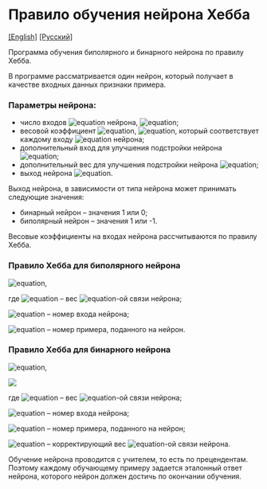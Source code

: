 # Правило обучения нейрона Хебба
[[English]](README.md) [[Русский]](README.ru.md)

Программа обучения биполярного и бинарного нейрона по правилу Хебба.

В программе рассматривается один нейрон, который получает в качестве входных данных признаки примера.

### Параметры нейрона:
- число входов ![equation](https://latex.codecogs.com/svg.image?x_{i}) нейрона, ![equation](https://latex.codecogs.com/svg.image?i=1,...,n);
- весовой коэффициент ![equation](https://latex.codecogs.com/svg.image?w_{i}), ![equation](https://latex.codecogs.com/svg.image?i=1,...,n), который соответствует каждому входу ![equation](https://latex.codecogs.com/svg.image?x_{i}) нейрона;
- дополнительный вход для улучшения подстройки нейрона ![equation](https://latex.codecogs.com/svg.image?x_{0});
- дополнительный вес для улучшения подстройки нейрона ![equation](https://latex.codecogs.com/svg.image?w_{0});
- выход нейрона ![equation](https://latex.codecogs.com/svg.image?y).

Выход нейрона, в зависимости от типа нейрона может принимать следующие значения:
- бинарный нейрон – значения 1 или 0;
- биполярный нейрон – значения 1 или -1.

Весовые коэффициенты на входах нейрона рассчитываются по правилу Хебба.

### Правило Хебба для биполярного нейрона

![equation](https://latex.codecogs.com/svg.image?w_{i}=w_{i}&plus;x_{i}^{k}y,i=0,...n),

где ![equation](https://latex.codecogs.com/svg.image?w_{i}) – вес ![equation](https://latex.codecogs.com/svg.image?i)-ой связи нейрона;

![equation](https://latex.codecogs.com/svg.image?i) – номер входа нейрона;

![equation](https://latex.codecogs.com/svg.image?k) – номер примера, поданного на нейрон.

### Правило Хебба для бинарного нейрона

![equation](https://latex.codecogs.com/svg.image?w_{i}=w_{i}&plus;\partial_{i},i=0,...,n),

<img src="https://latex.codecogs.com/svg.image?\partial_{i}=\begin{Bmatrix}1,if\;x_{i}^{k}y=1&space;\\0,if\;x_{i}^{k}=0&space;\\-1,if\;(x_{i}^{k}\neq0)\&(y=0)\end{Bmatrix}" />

где ![equation](https://latex.codecogs.com/svg.image?w_{i}) – вес ![equation](https://latex.codecogs.com/svg.image?i)-ой связи нейрона;

![equation](https://latex.codecogs.com/svg.image?i) – номер входа нейрона;

![equation](https://latex.codecogs.com/svg.image?k) – номер примера, поданного на нейрон;

![equation](https://latex.codecogs.com/svg.image?\partial_{i}) – корректирующий вес ![equation](https://latex.codecogs.com/svg.image?i)-ой связи нейрона.

Обучение нейрона проводится с учителем, то есть по прецендентам. Поэтому каждому обучающему примеру задается эталонный ответ нейрона, которого нейрон должен достичь по окончании обучения.
